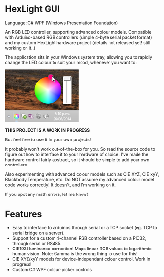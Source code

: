 # HexLight GUI

Language: C# WPF (Windows Presentation Foundation)

An RGB LED controller, supporting advanced colour models.
Compatible with Arduino-based RGB controllers (simple 4-byte serial packet format)
and my custom HexLight hardware project (details not released yet! still working on it..)

The application sits in your Windows system tray, allowing you to rapidly change the LED colour
to suit your mood, whenever you want to:

![PopupScrenshot](https://raw.githubusercontent.com/jorticus/hexlight-gui/master/screenshots/PopupDial2.png "PopupScreenshot")

**THIS PROJECT IS A WORK IN PROGRESS**

But feel free to use it in your own projects!

It probably won't work out-of-the-box for you. So read the source code to figure out how to interface
it to your hardware of choice. I've made the hardware control fairly abstract, so it should be
simple to add your own controllers

Also experimenting with advanced colour models such as CIE XYZ, CIE xyY, Blackbody Temperature, etc.
Do NOT assume my advanced colour model code works correctly! It doesn't, and I'm working on it.

If you spot any math errors, let me know!

# Features

- Easy to interface to arduinos through serial or a TCP socket (eg. TCP to serial bridge on a server).
- Support for a custom 4-channel RGB controller based on a PIC32, through serial or RS485.
- CIE1931 luminance correction! Maps linear RGB values to logarithmic human vision. Note: Gamma is the wrong thing to use for this!
- CIE XYZ/xyY models for device-independant colour control. Work in progress!
- Custom C# WPF colour-picker controls

